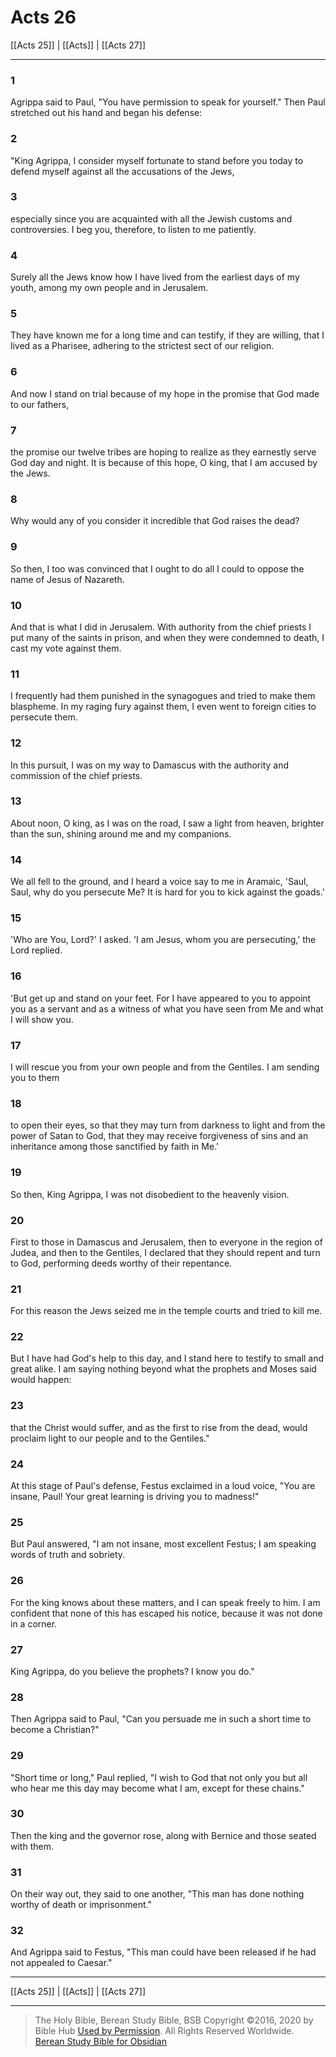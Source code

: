 # Acts 26

[[Acts 25]] | [[Acts]] | [[Acts 27]]

---

### 1
Agrippa said to Paul, "You have permission to speak for yourself." Then Paul stretched out his hand and began his defense:

### 2
"King Agrippa, I consider myself fortunate to stand before you today to defend myself against all the accusations of the Jews,

### 3
especially since you are acquainted with all the Jewish customs and controversies. I beg you, therefore, to listen to me patiently.

### 4
Surely all the Jews know how I have lived from the earliest days of my youth, among my own people and in Jerusalem.

### 5
They have known me for a long time and can testify, if they are willing, that I lived as a Pharisee, adhering to the strictest sect of our religion.

### 6
And now I stand on trial because of my hope in the promise that God made to our fathers,

### 7
the promise our twelve tribes are hoping to realize as they earnestly serve God day and night. It is because of this hope, O king, that I am accused by the Jews.

### 8
Why would any of you consider it incredible that God raises the dead?

### 9
So then, I too was convinced that I ought to do all I could to oppose the name of Jesus of Nazareth.

### 10
And that is what I did in Jerusalem. With authority from the chief priests I put many of the saints in prison, and when they were condemned to death, I cast my vote against them.

### 11
I frequently had them punished in the synagogues and tried to make them blaspheme. In my raging fury against them, I even went to foreign cities to persecute them.

### 12
In this pursuit, I was on my way to Damascus with the authority and commission of the chief priests.

### 13
About noon, O king, as I was on the road, I saw a light from heaven, brighter than the sun, shining around me and my companions.

### 14
We all fell to the ground, and I heard a voice say to me in Aramaic, 'Saul, Saul, why do you persecute Me? It is hard for you to kick against the goads.'

### 15
'Who are You, Lord?' I asked. 'I am Jesus, whom you are persecuting,' the Lord replied.

### 16
'But get up and stand on your feet. For I have appeared to you to appoint you as a servant and as a witness of what you have seen from Me and what I will show you.

### 17
I will rescue you from your own people and from the Gentiles. I am sending you to them

### 18
to open their eyes, so that they may turn from darkness to light and from the power of Satan to God, that they may receive forgiveness of sins and an inheritance among those sanctified by faith in Me.'

### 19
So then, King Agrippa, I was not disobedient to the heavenly vision.

### 20
First to those in Damascus and Jerusalem, then to everyone in the region of Judea, and then to the Gentiles, I declared that they should repent and turn to God, performing deeds worthy of their repentance.

### 21
For this reason the Jews seized me in the temple courts and tried to kill me.

### 22
But I have had God's help to this day, and I stand here to testify to small and great alike. I am saying nothing beyond what the prophets and Moses said would happen:

### 23
that the Christ would suffer, and as the first to rise from the dead, would proclaim light to our people and to the Gentiles."

### 24
At this stage of Paul's defense, Festus exclaimed in a loud voice, "You are insane, Paul! Your great learning is driving you to madness!"

### 25
But Paul answered, "I am not insane, most excellent Festus; I am speaking words of truth and sobriety.

### 26
For the king knows about these matters, and I can speak freely to him. I am confident that none of this has escaped his notice, because it was not done in a corner.

### 27
King Agrippa, do you believe the prophets? I know you do."

### 28
Then Agrippa said to Paul, "Can you persuade me in such a short time to become a Christian?"

### 29
"Short time or long," Paul replied, "I wish to God that not only you but all who hear me this day may become what I am, except for these chains."

### 30
Then the king and the governor rose, along with Bernice and those seated with them.

### 31
On their way out, they said to one another, "This man has done nothing worthy of death or imprisonment."

### 32
And Agrippa said to Festus, "This man could have been released if he had not appealed to Caesar."

---

[[Acts 25]] | [[Acts]] | [[Acts 27]]

---

> The Holy Bible, Berean Study Bible, BSB
> Copyright &copy;2016, 2020 by Bible Hub
> [Used by Permission](https://berean.bible/terms.htm). All Rights Reserved Worldwide.
> [Berean Study Bible for Obsidian](https://github.com/gapmiss/berean-study-bible-for-obsidian)</small>

